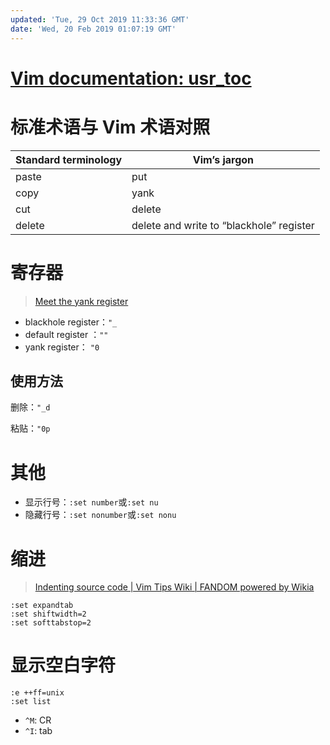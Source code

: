 ```yaml
---
updated: 'Tue, 29 Oct 2019 11:33:36 GMT'
date: 'Wed, 20 Feb 2019 01:07:19 GMT'
---
```


# [Vim documentation: usr_toc](http://vimdoc.sourceforge.net/htmldoc/usr_toc.html)

# 标准术语与 Vim 术语对照

| Standard terminology | Vim’s jargon                             |
| -------------------- | ---------------------------------------- |
| paste                | put                                      |
| copy                 | yank                                     |
| cut                  | delete                                   |
| delete               | delete and write to “blackhole” register |

# 寄存器

> [Meet the yank register](http://vimcasts.org/episodes/meet-the-yank-register/)

-   blackhole register：`"_`
-   default register ：`""`
-   yank register： `"0`

## 使用方法

删除：`"_d`

粘贴：`"0p`

# 其他

-   显示行号：`:set number`或`:set nu`
-   隐藏行号：`:set nonumber`或`:set nonu`

# 缩进

> [Indenting source code | Vim Tips Wiki | FANDOM powered by Wikia](https://vim.fandom.com/wiki/Indenting_source_code)

```text
:set expandtab
:set shiftwidth=2
:set softtabstop=2
```

# 显示空白字符

```text
:e ++ff=unix
:set list
```

-   `^M`: CR
-   `^I`: tab
